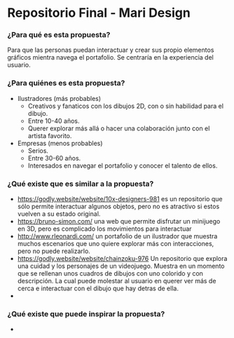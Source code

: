 # Repositorio Final - Mari Design

### ¿Para qué es esta propuesta?
Para que las personas puedan interactuar y crear sus propio elementos gráficos mientra navega el portafolio. Se centraría en la experiencia del usuario.

### ¿Para quiénes es esta propuesta?
* Ilustradores (más probables)
   * Creativos y fanaticos con los dibujos 2D, con o sin habilidad para el dibujo.
   * Entre 10-40 años.
   * Querer explorar más allá o hacer una colaboración junto con el artista favorito. 
* Empresas (menos probables)
   * Serios.
   * Entre 30-60 años.
   * Interesados en navegar el portafolio y conocer el talento de ellos.
### ¿Qué existe que es similar a la propuesta?

* <https://godly.website/website/10x-designers-981> es un repositorio que sólo permite interactuar algunos objetos, pero no es atractivo si estos vuelven a su estado original.
* <https://bruno-simon.com/> una web que permite disfrutar un minijuego en 3D, pero es complicado los movimientos para interactuar  
* <http://www.rleonardi.com/> un portafolio de un ilustrador que muestra muchos escenarios que uno quiere explorar más con interacciones, pero no puede realizarlo.
* <https://godly.website/website/chainzoku-976> Un repositorio que explora una cuidad y los personajes de un videojuego. Muestra en un momento que se rellenan unos cuadros de dibujos con uno colorido y con descripción. La cual puede molestar al usuario en querer ver más de cerca e interactuar con el dibujo que hay detras de ella.
* 

### ¿Qué existe que puede inspirar la propuesta?
* 

